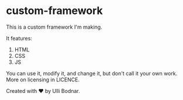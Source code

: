 # custom-framework
This is a custom framework I'm making.

It features:
1. HTML
2. CSS
3. JS

You can use it, modify it, and change it, but don't call it your own work. More on licensing in LICENCE.

Created with :heart: by Ulli Bodnar.
